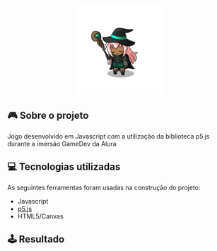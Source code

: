 
<h3 align="center">
    <img width="200px" src="/imagens/assets/char.gif">
   

## 🎮 Sobre o projeto
Jogo desenvolvido em Javascript com a utilização da biblioteca p5.js durante a imersão GameDev da Alura

## 💻 Tecnologias utilizadas
As seguintes ferramentas foram usadas na construção do projeto:

- Javascript
- [p5.js](https://editor.p5js.org/)
- HTML5/Canvas



## 🕹️ Resultado
